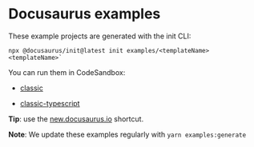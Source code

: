 # Docusaurus examples

These example projects are generated with the init CLI:

```
npx @docusaurus/init@latest init examples/<templateName> <templateName>`
```

You can run them in CodeSandbox:

- [classic](https://codesandbox.io/s/github/facebook/docusaurus/tree/main/examples/classic)

- [classic-typescript](https://codesandbox.io/s/github/facebook/docusaurus/tree/main/examples/classic-typescript)

**Tip**: use the [new.docusaurus.io](https://new.docusaurus.io) shortcut.

**Note**: We update these examples regularly with `yarn examples:generate`
